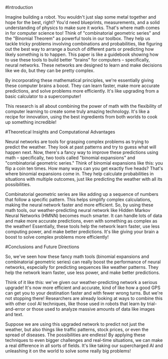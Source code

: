 #Introduction

Imagine building a robot. You wouldn't just slap some metal together and hope for the best, right? You'd need blueprints, measurements, and a solid understanding of physics to make sure it works. That's where math comes in for computer science too!
Think of "combinatorial geometric series" and the "Binomial Theorem" as powerful tools in our toolbox. They help us tackle tricky problems involving combinations and probabilities, like figuring out the best way to arrange a bunch of different parts or predicting how likely something is to happen.
This paper is like a guidebook showing how to use these tools to build better "brains" for computers – specifically, neural networks. These networks are designed to learn and make decisions like we do, but they can be pretty complex.

By incorporating these mathematical principles, we're essentially giving these computer brains a boost. They can learn faster, make more accurate predictions, and solve problems more efficiently. It's like upgrading from a basic calculator to a supercomputer!

This research is all about combining the power of math with the flexibility of computer learning to create some truly amazing technology. It's like a recipe for innovation, using the best ingredients from both worlds to cook up something incredible!



#Theoretical Insights and Computational Advantages

Neural networks are tools for grasping complex problems as trying to predict the weather. They look at past patterns and try to guess what will happen next. Now, there's a fancy way to improve these predictions using math – specifically, two tools called "binomial expansions" and "combinatorial geometric series."
Think of binomial expansions like this: you flip a coin ten times. How many ways can you get exactly five heads? That's where binomial expansions come in. They help calculate probabilities in situations with multiple outcomes, just like predicting the weather with all its possibilities.

Combinatorial geometric series are like adding up a sequence of numbers that follow a specific pattern. This helps simplify complex calculations, making the neural network faster and more efficient.
So, by using these math tools, our weather-predicting neural network like Hidden Markov Neural Networks (HMNN) becomes much smarter. It can handle lots of data and make more accurate predictions, even with something as complex as the weather!
Essentially, these tools help the network learn faster, use less computing power, and make better predictions. It's like giving your brain a boost to solve complex problems more efficiently!


#Conclusions and Future Directions

So, we've seen how these fancy math tools (binomial expansions and combinatorial geometric series) can really boost the performance of neural networks, especially for predicting sequences like weather patterns. They help the network learn faster, use less power, and make better predictions.

Think of it like this: we've given our weather-predicting network a serious upgrade! It's now more efficient and accurate, kind of like how a good GPS can get you to your destination faster and with fewer wrong turns.
But we're not stopping there! Researchers are already looking at ways to combine this with other cool AI techniques, like those used in robots that learn by trial-and-error or those used to analyze massive amounts of data like images and text.

Suppose we are using this upgraded network to predict not just the weather, but also things like traffic patterns, stock prices, or even the spread of diseases. The possibilities are endless!
By applying these techniques to even bigger challenges and real-time situations, we can make a real difference in all sorts of fields. It's like taking our supercharged AI and unleashing it on the world to solve some really big problems!
